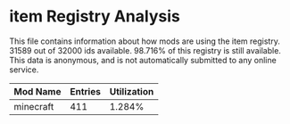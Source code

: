 # item Registry Analysis

This file contains information about how mods are using the item registry. 31589
out of 32000 ids available. 98.716% of this registry is still available. This
data is anonymous, and is not automatically submitted to any online service.


| Mod Name  | Entries | Utilization |
|-----------|---------|-------------|
| minecraft | 411     | 1.284%      |
